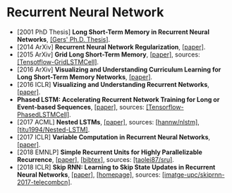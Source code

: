 # Recurrent Neural Network

- [2001 PhD Thesis] **Long Short-Term Memory in Recurrent Neural Networks**, [[Gers' Ph.D. Thesis]](https://www.researchgate.net/profile/Felix_Gers/publication/2562741_Long_Short-Term_Memory_in_Recurrent_Neural_Networks/links/5759410a08ae9a9c954e77f5.pdf).
- [2014 ArXiv] **Recurrent Neural Network Regularization**, [[paper]](https://arxiv.org/abs/1409.2329).
- [2015 ArXiv] **Grid Long Short-Term Memory**, [[paper]](https://arxiv.org/abs/1507.01526), sources: [[Tensotflow-GridLSTMCell]](https://www.tensorflow.org/api_docs/python/tf/contrib/rnn/GridLSTMCell).
- [2016 ArXiv] **Visualizing and Understanding Curriculum Learning for Long Short-Term Memory Networks**, [[paper]](https://arxiv.org/abs/1611.06204).
- [2016 ICLR] **Visualizing and Understanding Recurrent Networks**, [[paper]](http://vision.stanford.edu/pdf/KarpathyICLR2016.pdf).
- **Phased LSTM: Accelerating Recurrent Network Training for Long or Event-based Sequences**, [[paper]](https://arxiv.org/pdf/1610.09513v1.pdf), sources: [[Tensorflow-PhasedLSTMCell]](https://www.tensorflow.org/api_docs/python/tf/contrib/rnn/PhasedLSTMCell).
- [2017 ACML] **Nested LSTMs**, [[paper]](https://arxiv.org/abs/1801.10308), sources: [[hannw/nlstm]](https://github.com/hannw/nlstm), [[titu1994/Nested-LSTM]](https://github.com/titu1994/Nested-LSTM).
- [2017 ICLR] **Variable Computation in Recurrent Neural Networks**, [[paper]](https://arxiv.org/pdf/1611.06188.pdf).
- [2018 EMNLP] **Simple Recurrent Units for Highly Parallelizable Recurrence**, [[paper]](http://aclweb.org/anthology/D18-1477), [[bibtex]](/Bibtex/Simple%20Recurrent%20Units%20for%20Highly%20Parallelizable%20Recurrence.bib), sources: [[taolei87/sru]](https://github.com/taolei87/sru).
- [2018 ICLR] **Skip RNN: Learning to Skip State Updates in Recurrent Neural Networks**, [[paper]](https://arxiv.org/pdf/1708.06834.pdf), [[homepage]](https://imatge-upc.github.io/skiprnn-2017-telecombcn/), sources: [[imatge-upc/skiprnn-2017-telecombcn]](https://github.com/imatge-upc/skiprnn-2017-telecombcn).